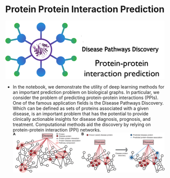 # Protein Protein Interaction Prediction

![image](PPI.png)
* In the notebook, we demonstrate the utility of deep learning methods for an important prediction problem on biological graphs. In particular, we consider the problem of predicting protein-protein interactions (PPIs). One of the famous application fields is the Disease Pathways Discovery. Which can be defined as sets of proteins associated with a given disease, is an important problem that has the potential to provide clinically actionable insights for disease diagnosis, prognosis, and treatment. Computational methods aid the discovery by relying on protein-protein interaction (PPI) networks.
![My Image](2-Figure1-1.png)

